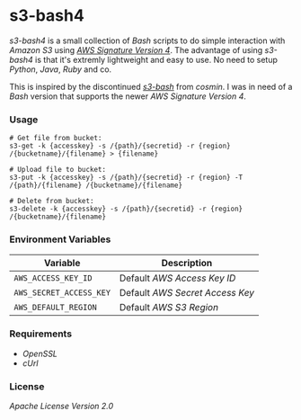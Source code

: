 # s3-bash4

_s3-bash4_ is a small collection of _Bash_ scripts to do simple interaction with _Amazon S3_ using [_AWS Signature Version 4_](http://docs.aws.amazon.com/AmazonS3/latest/API/sig-v4-authenticating-requests.html). The advantage of using _s3-bash4_ is that it's extremly lightweight and easy to use. No need to setup _Python_, _Java_, _Ruby_ and co.

This is inspired by the discontinued [_s3-bash_](https://github.com/cosmin/s3-bash) from _cosmin_. I was in need of a _Bash_ version that supports the newer _AWS Signature Version 4_.

### Usage
    # Get file from bucket:
    s3-get -k {accesskey} -s /{path}/{secretid} -r {region} /{bucketname}/{filename} > {filename}

    # Upload file to bucket:
    s3-put -k {accesskey} -s /{path}/{secretid} -r {region} -T /{path}/{filename} /{bucketname}/{filename}

    # Delete from bucket:
    s3-delete -k {accesskey} -s /{path}/{secretid} -r {region} /{bucketname}/{filename}

### Environment Variables

Variable               | Description
---------------------- | -----------------------------------------------------------
`AWS_ACCESS_KEY_ID`    | Default _AWS Access Key ID_
`AWS_SECRET_ACCESS_KEY`| Default _AWS Secret Access Key_
`AWS_DEFAULT_REGION`   | Default _AWS S3 Region_

### Requirements
  - _OpenSSL_
  - _cUrl_

### License
_Apache License Version 2.0_
